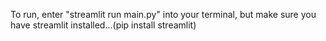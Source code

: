 To run, enter "streamlit run main.py" into your terminal, but make sure you have streamlit installed...(pip install streamlit)
